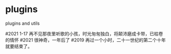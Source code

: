 # plugins
plugins and utils

#2021 1-17
再不见那夜里听歌的小孩，时光匆匆独白，将颠沛磨成卡带，已枯卷的情怀
#2021
很神奇，一年后了
#2019
再过一个小时，二十一世纪的第二个十年就要结束了。


